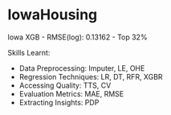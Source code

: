 # IowaHousing

Iowa XGB - RMSE(log): 0.13162 - Top 32%

Skills Learnt:
- Data Preprocessing: Imputer, LE, OHE
- Regression Techniques: LR, DT, RFR, XGBR
- Accessing Quality: TTS, CV
- Evaluation Metrics: MAE, RMSE
- Extracting Insights: PDP 
